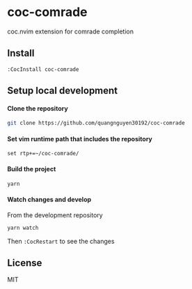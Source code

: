 # coc-comrade

coc.nvim extension for comrade completion

## Install

`:CocInstall coc-comrade`

## Setup local development

#### Clone the repository

```bash
git clone https://github.com/quangnguyen30192/coc-comrade
```

#### Set vim runtime path that includes the repository

```vim
set rtp+=~/coc-comrade/
```

#### Build the project
```bash
yarn 
```

#### Watch changes and develop

From the development repository
```bash
yarn watch
```

Then `:CocRestart` to see the changes

## License

MIT
